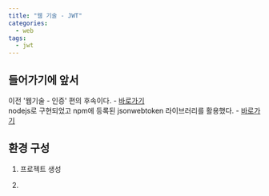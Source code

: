 ```yaml
---
title: "웹 기술 - JWT"
categories: 
  - web
tags:
  - jwt
---
```


## 들어가기에 앞서
이전 '웹기술 - 인증' 편의 후속이다. - [바로가기](https://wichan7.github.io/web/web-auth/)  
nodejs로 구현되었고 npm에 등록된 jsonwebtoken 라이브러리를 활용했다. - [바로가기](https://www.npmjs.com/package/jsonwebtoken)  

## 환경 구성
1. 프로젝트 생성


2. 